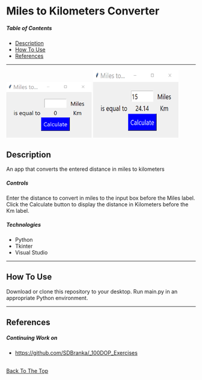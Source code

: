 # Miles to Kilometers Converter

##### Table of Contents

- [Description](#description)
- [How To Use](#how-to-use)
- [References](#references)

---

<p float="center">
    <img src="https://github.com/SDBranka/Miles_to_Kilometers_Converter/blob/main/Resources/screenshot0.png" width=45% alt="game start image"/>
    <img src="https://github.com/SDBranka/Miles_to_Kilometers_Converter/blob/main/Resources/screenshot1.png" width=45% height= 180 alt="game play image"/>
</p>

## Description

An app that converts the entered distance in miles to kilometers

##### Controls

Enter the distance to convert in miles to the input box before the Miles label. Click the Calculate button to display the distance in Kilometers before the Km label.

##### Technologies

- Python
- Tkinter
- Visual Studio

---

## How To Use

Download or clone this repository to your desktop. Run main.py in an appropriate Python environment.

---

## References

##### Continuing Work on
- https://github.com/SDBranka/_100DOP_Exercises

\
[Back To The Top](#miles-to-kilometers-converter)